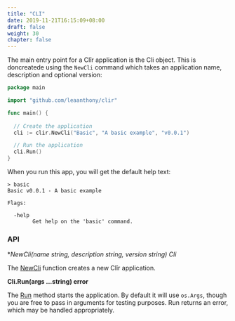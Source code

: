 ```yaml
---
title: "CLI"
date: 2019-11-21T16:15:09+08:00
draft: false
weight: 30
chapter: false
---
```


The main entry point for a Clîr application is the Cli object. This is doncreatede using the `NewCli` command which takes an application name, description and optional version:

```go
package main

import "github.com/leaanthony/clir"

func main() {
  
  // Create the application
  cli := clir.NewCli("Basic", "A basic example", "v0.0.1")

  // Run the application
  cli.Run()
}
```

When you run this app, you will get the default help text:

```shell
> basic
Basic v0.0.1 - A basic example

Flags:

  -help
        Get help on the 'basic' command.

```

### API

**NewCli(name string, description string, version string) *Cli**

The [NewCli](https://godoc.org/github.com/leaanthony/clir#NewCli) function creates a new Clîr application. 

**Cli.Run(args ...string) error**

The [Run](https://godoc.org/github.com/leaanthony/clir#Cli.Run) method starts the application. By default it will use `os.Args`, though you are free to pass in arguments for testing purposes. Run returns an error, which may be handled appropriately.
